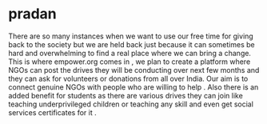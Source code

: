 # pradan
There are so many instances when we want to use our free time for giving back to the society but we are held back just because it can sometimes be hard and overwhelming to find a real place where we can bring a change.
This is where empower.org comes in , we plan to create a platform where NGOs can post the drives they will be conducting over next few months and they can ask for volunteers or donations from all over India.
Our aim is to connect genuine NGOs with people who are willing to help . 
Also there is an added benefit for students as there are various drives they can join like teaching underprivileged children or teaching any skill and even get social services certificates for it . 


